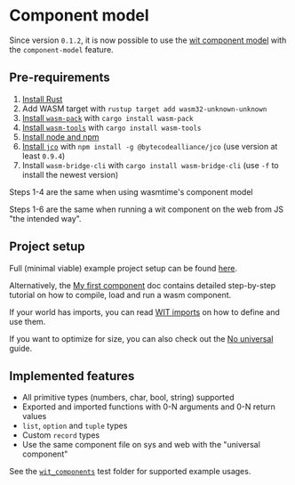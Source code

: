 # Component model

Since version `0.1.2`, it is now possible to use the [wit component model](https://github.com/WebAssembly/component-model/blob/main/design/mvp/WIT.md) with the `component-model` feature.

## Pre-requirements

1. [Install Rust](https://www.rust-lang.org/tools/install)
2. Add WASM target with `rustup target add wasm32-unknown-unknown`
3. [Install `wasm-pack`](https://rustwasm.github.io/wasm-pack/installer) with `cargo install wasm-pack`
4. [Install `wasm-tools`](https://github.com/bytecodealliance/wasm-tools) with `cargo install wasm-tools`
5. [Install node and npm](https://nodejs.org/en/download)
6. [Install `jco`](https://github.com/bytecodealliance/jco) with `npm install -g @bytecodealliance/jco` (use version at least `0.9.4`)
7. Install `wasm-bridge-cli` with `cargo install wasm-bridge-cli` (use `-f` to install the newest version)

Steps 1-4 are the same when using wasmtime's component model

Steps 1-6 are the same when running a wit component on the web from JS "the intended way".

## Project setup

Full (minimal viable) example project setup can be found [here](https://github.com/kajacx/wasm-playground/tree/wasm-bridge-02).

Alternatively, the [My first component](CM/my_first_component.md) doc
contains detailed step-by-step tutorial on how to compile, load and run a wasm component.

If your world has imports, you can read [WIT imports](CM/wit_imports.md) on how to define and use them.

If you want to optimize for size, you can also check out
the [No universal](CM/no_universal.md) guide.

## Implemented features

- All primitive types (numbers, char, bool, string) supported
- Exported and imported functions with 0-N arguments and 0-N return values
- `list`, `option` and `tuple` types
- Custom `record` types
- Use the same component file on sys and web with the "universal component"

See the [`wit_components`](/tests/wit_components) test folder for supported example usages.
